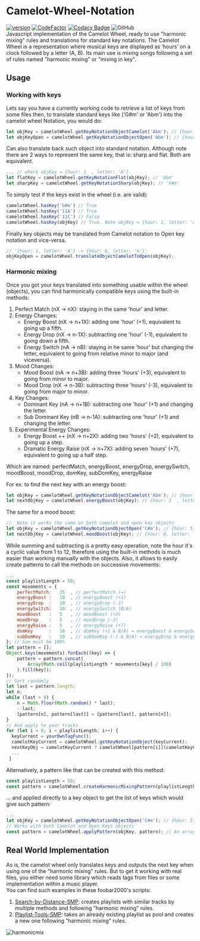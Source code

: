 # Camelot-Wheel-Notation
[![version][version_badge]][changelog]
[![CodeFactor][codefactor_badge]](https://www.codefactor.io/repository/github/regorxxx/Camelot-Wheel-Notation/overview/main)
[![Codacy Badge][codacy_badge]](https://www.codacy.com/gh/regorxxx/Camelot-Wheel-Notation/dashboard?utm_source=github.com&amp;utm_medium=referral&amp;utm_content=regorxxx/Camelot-Wheel-Notation&amp;utm_campaign=Badge_Grade)
![GitHub](https://img.shields.io/github/license/regorxxx/Camelot-Wheel-Notation)  
Javascript implementation of the Camelot Wheel, ready to use "harmonic mixing" rules and translations for standard key notations. The Camelot Wheel is a representation where musical keys are displayed as ‘hours’ on a clock followed by a letter (A, B). Its main use is mixing songs following a set of rules named "harmonic mixing" or "mixing in key".

## Usage
### Working with keys
Lets say you have a currently working code to retrieve a list of keys from some files then, to translate standard keys like ('G#m' or 'Abm') into the camelot wheel Notation, you would do:
```javascript
let objKey = camelotWheel.getKeyNotationObjectCamelot('Abm'); // {hour: 1, letter: 'A'} 
let objKeyOpen = camelotWheel.getKeyNotationObjectOpen('Abm'); // {hour: 6, letter: 'm'}
```
Can also translate back such object into standard notation. Although note there are 2 ways to represent the same key, that is: sharp and flat. Both are equivalent.
```javascript
... // where objKey = {hour: 1	, letter: 'A'}
let flatKey = camelotWheel.getKeyNotationFlat(objKey); // 'Abm'
let sharpKey = camelotWheel.getKeyNotationSharp(objKey); // 'G#m'
```
To simply test if the keys exist in the wheel (i.e. are valid):
```javascript
camelotWheel.hasKey('G#m') // True
camelotWheel.hasKey('11A') // True
camelotWheel.hasKey('11C') // False
camelotWheel.hasKey(objKey) // True. Note objKey = {hour: 1, letter: 'A'} -> '1A'
```
Finally key objects may be translated from Camelot notation to Open key notation and vice-versa.
```javascript
// '{hour: 1, letter: 'A'} -> {hour: 6, letter: 'm'}'
objKeyOpen = camelotWheel.translateObjectCamelotToOpen(objKey);
```

### Harmonic mixing
Once you got your keys translated into something usable within the wheel (objects), you can find harmonically compatible keys using the built-in methods:
 1. Perfect Match (nX -> nX): staying in the same 'hour' and letter.
 2. Energy Changes:
 	* Energy Boost (nX -> n+1X): adding one 'hour' (+1), equivalent to going up a fifth.
 	* Energy Drop (nX -> n-1X): subtracting one 'hour' (-1), equivalent to going down a fifth.
 	* Energy Switch (nA -> nB): staying in he same 'hour' but changing the letter, equivalent to going from relative minor to major (and viceversa).
 3. Mood Changes:
 	* Mood Boost (nA -> n+3B): adding three 'hours' (+3), equivalent to going from minor to major.
 	* Mood Drop (nX -> n-3B): subtracting three 'hours' (-3), equivalent to going from major to minor.
 4. Key Changes:
 	  * Dominant Key (nA -> n+1B): subtracting one 'hour' (+1) and changing the letter.
 	  * Sub Dominant Key (nB -> n-1A): subtracting one 'hour' (+1) and changing the letter.
 5. Experimental Energy Changes:
 	* Energy Boost ++ (nX -> n+2X): adding two 'hours' (+2), equivalent to going up a step.
 	* Dramatic Energy Raise (nX -> n+7X): adding seven 'hours' (+7), equivalent to going up a half step.

Which are named: perfectMatch, energyBoost, energyDrop, energySwitch, moodBoost, moodDrop, domKey, subDomKey, energyRaise

For ex. to find the next key with an energy boost:
```javascript
let objKey = camelotWheel.getKeyNotationObjectCamelot('Abm'); // {hour: 1, letter: 'A'}
let nextObjKey = camelotWheel.energyBoost(objKey); // {hour: 2	, letter: 'A'}
```
The same for a mood boost:
```javascript
//  Note it works the same on both camelot and open key objects
let objKey = camelotWheel.getKeyNotationObjectOpen('C#m'); // {hour: 5, letter: 'm'}
let nextObjKey = camelotWheel.moodBoost(objKey); // {hour: 8, letter: 'm'}
```
While summing and subtracting is a pretty easy operation, note the hour it's a cyclic value from 1 to 12, therefore using the built-in methods is much easier than working manually with the objects. Also, it allows to easily create patterns to call the methods on successive movements:
```javascript
...
const playlistLength = 50;
const movements = {
	perfectMatch: 	35	, // perfectMatch (=)
	energyBoost : 	10	, // energyBoost (+1)
	energyDrop  :	10	, // energyDrop (-1)
	energySwitch:	10	, // energySwitch (B/A)
	moodBoost   :	5	, // moodBoost (+3)
	moodDrop    :	5	, // moodDrop (-3)
	energyRaise :	5	, // energyRaise (+7)
	domKey      :	10	, // domKey (+1 & B/A) = energyBoost & energySwitch
	subDomKey   :	10	, // subDomKey (-1 & B/A) = energyDrop & energySwitch
}; // Sum must be 100%
let pattern = [];
Object.keys(movements).forEach((key) => {
	pattern = pattern.concat(
		Array(Math.ceil(playlistLength * movements[key] / 100)
	).fill(key));
});
// Sort randomly
let last = pattern.length;
let n;
while (last > 0) {
	n = Math.floor(Math.random() * last);
	--last;
	[pattern[n], pattern[last]] = [pattern[last], pattern[n]];
}
// And apply to your tracks
for (let i = 0; i < playlistLength; i++) {
  keyCurrent = yourOwnTagFunc();
  camelotKeyCurrent = camelotWheel.getKeyNotationObject(keyCurrent);
  nextKeyObj = camelotKeyCurrent ? camelotWheel[pattern[i]](camelotKeyCurrent) : null;
  ...
 }
```
Alternatively, a pattern like that can be created with this method:
```javascript
const playlistLength = 50;
const pattern = camelotWheel.createHarmonicMixingPattern(playlistLength);
```
... and applied directly to a key object to get the list of keys which would give such pattern:
```javascript
...
let objKey = camelotWheel.getKeyNotationObjectOpen('C#m'); // {hour: 5, letter: 'm'}
// Works with both Camelot and Open Keys objects
const pattern = camelotWheel.applyPattern(objKey, pattern); // An array of key objects
```


## Real World Implementation
As is, the camelot wheel only translates keys and outputs the next key when using one of the "harmonic mixing" rules. But to get it working with real files, you either need some library which reads tags from files or some implementation within a music player.  
You can find such examples in these foobar2000's scripts:

 1. [Search-by-Distance-SMP](https://github.com/regorxxx/Search-by-Distance-SMP): creates playlists with similar tracks by multiple methods and following "harmonic mixing" rules.  
 2. [Playlist-Tools-SMP](https://github.com/regorxxx/Playlist-Tools-SMP): takes an already existing playlist as pool and creates a new one following "harmonic mixing" rules.  

![harmonicmix](https://user-images.githubusercontent.com/83307074/163871234-0388e995-95ea-4fb5-b286-2462f5dcc462.gif)

[changelog]: CHANGELOG.md
[version_badge]: https://img.shields.io/github/release/regorxxx/Camelot-Wheel-Notation.svg
[codacy_badge]: https://api.codacy.com/project/badge/Grade/1e7a52c1cd0e406f9c46357d21f7bfac
[codefactor_badge]: https://www.codefactor.io/repository/github/regorxxx/Camelot-Wheel-Notation/badge/main
